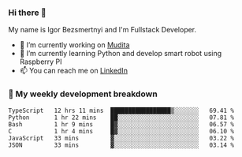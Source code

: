 ### Hi there 👋

My name is Igor Bezsmertnyi and I'm Fullstack Developer.

- 🔭 I’m currently working on [Mudita](https://mudita.com/)
- 🌱 I’m currently learning Python and develop smart robot using Raspberry PI
- 📫 You can reach me on [LinkedIn](https://www.linkedin.com/in/igor-bezsmertnyi-529522114/)

### 🧮 My weekly development breakdown
<!--START_SECTION:waka-->

```text
TypeScript   12 hrs 11 mins  █████████████████▒░░░░░░░   69.41 %
Python       1 hr 22 mins    ██░░░░░░░░░░░░░░░░░░░░░░░   07.81 %
Bash         1 hr 9 mins     █▓░░░░░░░░░░░░░░░░░░░░░░░   06.57 %
C            1 hr 4 mins     █▓░░░░░░░░░░░░░░░░░░░░░░░   06.10 %
JavaScript   33 mins         ▓░░░░░░░░░░░░░░░░░░░░░░░░   03.22 %
JSON         33 mins         ▓░░░░░░░░░░░░░░░░░░░░░░░░   03.14 %
```

<!--END_SECTION:waka-->

<!--
**igorbezsmertnyi/igorbezsmertnyi** is a ✨ _special_ ✨ repository because its `README.md` (this file) appears on your GitHub profile.

Here are some ideas to get you started:

- 🔭 I’m currently working on ...
- 🌱 I’m currently learning ...
- 👯 I’m looking to collaborate on ...
- 🤔 I’m looking for help with ...
- 💬 Ask me about ...
- 📫 How to reach me: ...
- 😄 Pronouns: ...
- ⚡ Fun fact: ...
-->
